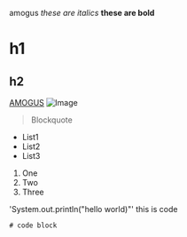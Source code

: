 amogus
*these are italics*
**these are bold**

# h1
## h2

[AMOGUS](https://www.innersloth.com/games/among-us/)
![Image](https://static.wikia.nocookie.net/unanything/images/2/2a/Amogus.png/revision/latest/scale-to-width-down/200?cb=20210228021914)

> Blockquote

* List1
* List2
* List3

1. One
2. Two
3. Three

'System.out.println("hello world)"' this is code

```
# code block
```


